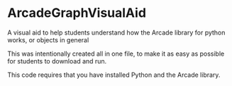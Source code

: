 # ArcadeGraphVisualAid
A visual aid to help students understand how the Arcade library for python works, or objects in general

This was intentionally created all in one file, to make it as easy as possible for students to download and run.

This code requires that you have installed Python and the Arcade library.
